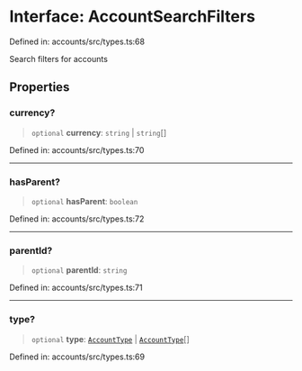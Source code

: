 # Interface: AccountSearchFilters

Defined in: accounts/src/types.ts:68

Search filters for accounts

## Properties

### currency?

> `optional` **currency**: `string` \| `string`[]

Defined in: accounts/src/types.ts:70

***

### hasParent?

> `optional` **hasParent**: `boolean`

Defined in: accounts/src/types.ts:72

***

### parentId?

> `optional` **parentId**: `string`

Defined in: accounts/src/types.ts:71

***

### type?

> `optional` **type**: [`AccountType`](../type-aliases/AccountType.md) \| [`AccountType`](../type-aliases/AccountType.md)[]

Defined in: accounts/src/types.ts:69
